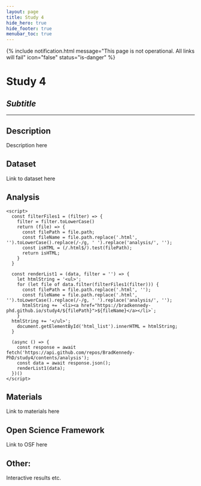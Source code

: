 ```yaml
---
layout: page
title: Study 4
hide_hero: true
hide_footer: true
menubar_toc: true
---
```

{% include notification.html
message="This page is not operational. All links will fail"
icon="false" status="is-danger" %}

# Study 4
## _Subtitle_

***

## Description
Description here


## Dataset
Link to dataset here


<html>
    <div>
      <h2>Analysis</h2>
      <ul id="html_list">
      </ul>
    </div>
    
    <script>
      const filterFiles1 = (filter) => {
        filter = filter.toLowerCase()
        return (file) => {
          const filePath = file.path;
          const fileName = file.path.replace('.html', '').toLowerCase().replace(/-/g, ' ').replace('analysis/', '');
          const isHTML = (/.html$/).test(filePath);
          return isHTML;
        }
      }
      
      const renderList1 = (data, filter = '') => {
        let htmlString = '<ul>';
        for (let file of data.filter(filterFiles1(filter))) {
          const filePath = file.path.replace('.html', '');
          const fileName = file.path.replace('.html', '').toLowerCase().replace(/-/g, ' ').replace('analysis/', '');
          htmlString += `<li><a href="https://bradkennedy-phd.github.io/study4/${filePath}">${fileName}</a></li>`;
        }
      htmlString += '</ul>';
        document.getElementById('html_list').innerHTML = htmlString;
      }
      
      (async () => {
        const response = await fetch('https://api.github.com/repos/BradKennedy-PhD/study4/contents/analysis');
        const data = await response.json();
        renderList1(data);
      })()
    </script>
</html>

## Materials
Link to materials here

## Open Science Framework
Link to OSF here

## Other:
Interactive results etc.



